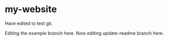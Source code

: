 # my-website
Have edited to test git.

Editing the example branch here.
Now editing update-readme branch here.
